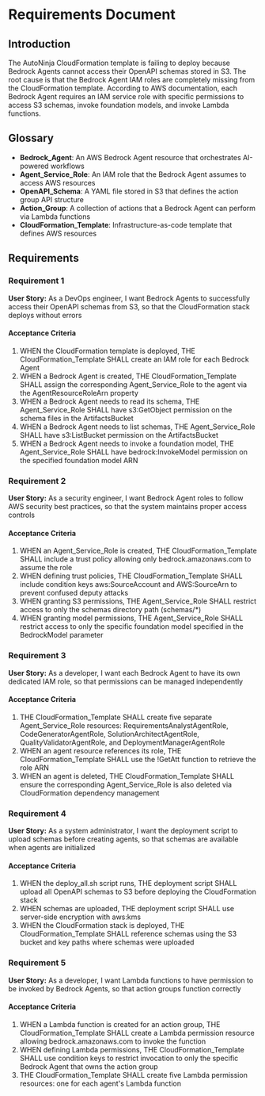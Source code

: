 # Requirements Document

## Introduction

The AutoNinja CloudFormation template is failing to deploy because Bedrock Agents cannot access their OpenAPI schemas stored in S3. The root cause is that the Bedrock Agent IAM roles are completely missing from the CloudFormation template. According to AWS documentation, each Bedrock Agent requires an IAM service role with specific permissions to access S3 schemas, invoke foundation models, and invoke Lambda functions.

## Glossary

- **Bedrock_Agent**: An AWS Bedrock Agent resource that orchestrates AI-powered workflows
- **Agent_Service_Role**: An IAM role that the Bedrock Agent assumes to access AWS resources
- **OpenAPI_Schema**: A YAML file stored in S3 that defines the action group API structure
- **Action_Group**: A collection of actions that a Bedrock Agent can perform via Lambda functions
- **CloudFormation_Template**: Infrastructure-as-code template that defines AWS resources

## Requirements

### Requirement 1

**User Story:** As a DevOps engineer, I want Bedrock Agents to successfully access their OpenAPI schemas from S3, so that the CloudFormation stack deploys without errors

#### Acceptance Criteria

1. WHEN the CloudFormation template is deployed, THE CloudFormation_Template SHALL create an IAM role for each Bedrock Agent
2. WHEN a Bedrock Agent is created, THE CloudFormation_Template SHALL assign the corresponding Agent_Service_Role to the agent via the AgentResourceRoleArn property
3. WHEN a Bedrock Agent needs to read its schema, THE Agent_Service_Role SHALL have s3:GetObject permission on the schema files in the ArtifactsBucket
4. WHEN a Bedrock Agent needs to list schemas, THE Agent_Service_Role SHALL have s3:ListBucket permission on the ArtifactsBucket
5. WHEN a Bedrock Agent needs to invoke a foundation model, THE Agent_Service_Role SHALL have bedrock:InvokeModel permission on the specified foundation model ARN

### Requirement 2

**User Story:** As a security engineer, I want Bedrock Agent roles to follow AWS security best practices, so that the system maintains proper access controls

#### Acceptance Criteria

1. WHEN an Agent_Service_Role is created, THE CloudFormation_Template SHALL include a trust policy allowing only bedrock.amazonaws.com to assume the role
2. WHEN defining trust policies, THE CloudFormation_Template SHALL include condition keys aws:SourceAccount and AWS:SourceArn to prevent confused deputy attacks
3. WHEN granting S3 permissions, THE Agent_Service_Role SHALL restrict access to only the schemas directory path (schemas/*)
4. WHEN granting model permissions, THE Agent_Service_Role SHALL restrict access to only the specific foundation model specified in the BedrockModel parameter

### Requirement 3

**User Story:** As a developer, I want each Bedrock Agent to have its own dedicated IAM role, so that permissions can be managed independently

#### Acceptance Criteria

1. THE CloudFormation_Template SHALL create five separate Agent_Service_Role resources: RequirementsAnalystAgentRole, CodeGeneratorAgentRole, SolutionArchitectAgentRole, QualityValidatorAgentRole, and DeploymentManagerAgentRole
2. WHEN an agent resource references its role, THE CloudFormation_Template SHALL use the !GetAtt function to retrieve the role ARN
3. WHEN an agent is deleted, THE CloudFormation_Template SHALL ensure the corresponding Agent_Service_Role is also deleted via CloudFormation dependency management

### Requirement 4

**User Story:** As a system administrator, I want the deployment script to upload schemas before creating agents, so that schemas are available when agents are initialized

#### Acceptance Criteria

1. WHEN the deploy_all.sh script runs, THE deployment script SHALL upload all OpenAPI schemas to S3 before deploying the CloudFormation stack
2. WHEN schemas are uploaded, THE deployment script SHALL use server-side encryption with aws:kms
3. WHEN the CloudFormation stack is deployed, THE CloudFormation_Template SHALL reference schemas using the S3 bucket and key paths where schemas were uploaded

### Requirement 5

**User Story:** As a developer, I want Lambda functions to have permission to be invoked by Bedrock Agents, so that action groups function correctly

#### Acceptance Criteria

1. WHEN a Lambda function is created for an action group, THE CloudFormation_Template SHALL create a Lambda permission resource allowing bedrock.amazonaws.com to invoke the function
2. WHEN defining Lambda permissions, THE CloudFormation_Template SHALL use condition keys to restrict invocation to only the specific Bedrock Agent that owns the action group
3. THE CloudFormation_Template SHALL create five Lambda permission resources: one for each agent's Lambda function
